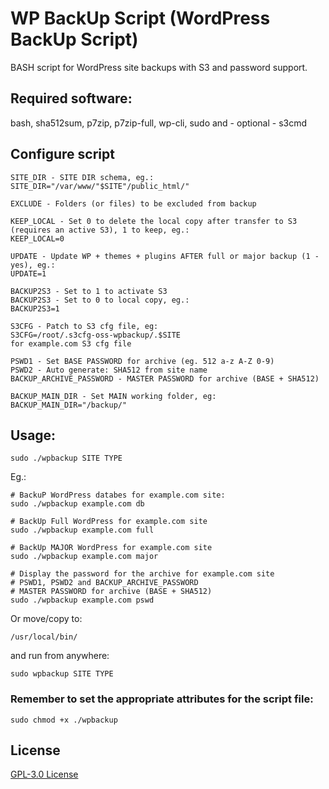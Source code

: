 # WP BackUp Script (WordPress BackUp Script)

BASH script for WordPress site backups with S3 and password support. 

## Required software:
bash, sha512sum, p7zip, p7zip-full, wp-cli, sudo and - optional - s3cmd

## Configure script

```
SITE_DIR - SITE DIR schema, eg.:
SITE_DIR="/var/www/"$SITE"/public_html/"

EXCLUDE - Folders (or files) to be excluded from backup

KEEP_LOCAL - Set 0 to delete the local copy after transfer to S3 (requires an active S3), 1 to keep, eg.:
KEEP_LOCAL=0

UPDATE - Update WP + themes + plugins AFTER full or major backup (1 - yes), eg.:
UPDATE=1

BACKUP2S3 - Set to 1 to activate S3 
BACKUP2S3 - Set to 0 to local copy, eg.:
BACKUP2S3=1

S3CFG - Patch to S3 cfg file, eg:
S3CFG=/root/.s3cfg-oss-wpbackup/.$SITE
for example.com S3 cfg file

PSWD1 - Set BASE PASSWORD for archive (eg. 512 a-z A-Z 0-9)
PSWD2 - Auto generate: SHA512 from site name
BACKUP_ARCHIVE_PASSWORD - MASTER PASSWORD for archive (BASE + SHA512)

BACKUP_MAIN_DIR - Set MAIN working folder, eg:
BACKUP_MAIN_DIR="/backup/"

```

## Usage:

```
sudo ./wpbackup SITE TYPE
```
Eg.:

```
# BackuP WordPress databes for example.com site:
sudo ./wpbackup example.com db 

# BackUp Full WordPress for example.com site
sudo ./wpbackup example.com full

# BackUp MAJOR WordPress for example.com site
sudo ./wpbackup example.com major

# Display the password for the archive for example.com site
# PSWD1, PSWD2 and BACKUP_ARCHIVE_PASSWORD
# MASTER PASSWORD for archive (BASE + SHA512)
sudo ./wpbackup example.com pswd

```
Or move/copy to:

```
/usr/local/bin/
```
and run from anywhere:
```
sudo wpbackup SITE TYPE
```

### Remember to set the appropriate attributes for the script file: 
```
sudo chmod +x ./wpbackup
```


## License
[GPL-3.0 License](https://github.com/PRyC/WPBackUp/blob/main/LICENSE)